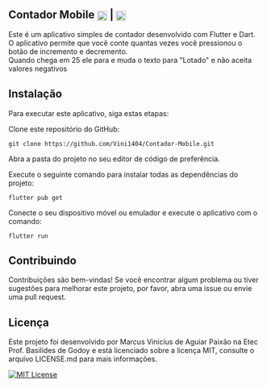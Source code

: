 ## Contador Mobile <img align="center" alt="Vini-HTML" height="20" width="20" src="https://cdn.jsdelivr.net/gh/devicons/devicon/icons/dart/dart-original.svg" /> | <img align="center" alt="Vini-HTML" height="20" width="20" src="https://cdn.jsdelivr.net/gh/devicons/devicon/icons/flutter/flutter-original.svg" />

Este é um aplicativo simples de contador desenvolvido com Flutter e Dart. O aplicativo permite que você conte quantas vezes você pressionou o botão de incremento e decremento.<br>
Quando chega em 25 ele para e muda o texto para "Lotado" e não aceita valores negativos

## Instalação
Para executar este aplicativo, siga estas etapas:

Clone este repositório do GitHub:

```Git
git clone https://github.com/Vini1404/Contador-Mobile.git
```
Abra a pasta do projeto no seu editor de código de preferência.

Execute o seguinte comando para instalar todas as dependências do projeto:

```Flutter
flutter pub get
```

Conecte o seu dispositivo móvel ou emulador e execute o aplicativo com o comando:

```Flutter
flutter run
```


## Contribuindo
Contribuições são bem-vindas! Se você encontrar algum problema ou tiver sugestões para melhorar este projeto, por favor, abra uma issue ou envie uma pull request.

## Licença
Este projeto foi desenvolvido por Marcus Vinicius de Aguiar Paixão na Etec Prof. Basilides de Godoy e está licenciado sobre a licença MIT, consulte o arquivo LICENSE.md para mais informações.

[![MIT License](https://img.shields.io/badge/License-MIT-green.svg)](https://github.com/Vini1404/Contador-Mobile/blob/master/LICENSE.md)
